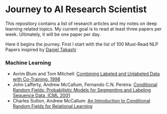 # Journey to AI Research Scientist
This repository contains a list of research articles and my notes on deep learning related topics. 
My current goal is to read at least three papers per week. Ultimately, it will be one paper per day. 

Here it begins the journey. 
First I start with the list of 100 Must-Read NLP Papers inspired by [Daniel Takashi](http://masatohagiwara.net/100-nlp-papers/)

### Machine Learning
- Avrim Blum and Tom Mitchell: [Combining Labeled and Unlabeled Data with Co-Training, 1998](https://www.cs.cmu.edu/~avrim/Papers/cotrain.pdf)
- John Lafferty, Andrew McCallum, Fernando C.N. Pereira: [Conditional Random Fields: Probabilistic Models for Segmenting and Labeling Sequence Data, ICML 2001](https://repository.upenn.edu/cgi/viewcontent.cgi?article=1162&context=cis_papers)
- Charles Sutton, Andrew McCallum: [An Introduction to Conditional Random Fields for Relational Learning](https://people.cs.umass.edu/~mccallum/papers/crf-tutorial.pdf)
